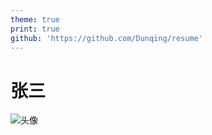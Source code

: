 ```yaml
---
theme: true
print: true
github: 'https://github.com/Dunqing/resume'
---
```


# 张三

![头像](https://static.todev.cc/resume/avatar.svg)
